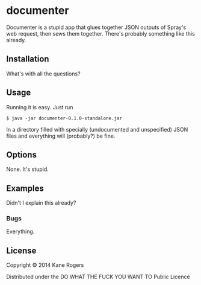 # documenter

Documenter is a stupid app that glues together JSON outputs of Spray's web request, then sews them together. There's probably something like this already.

## Installation

What's with all the questions?

## Usage

Running it is easy. Just run

    $ java -jar documenter-0.1.0-standalone.jar 

In a directory filled with specially (undocumented and unspecified) JSON files and everything will (probably?) be fine.


## Options

None. It's stupid.

## Examples

Didn't I explain this already?

### Bugs

Everything.

## License

Copyright © 2014 Kane Rogers

Distributed under the DO WHAT THE FUCK YOU WANT TO Public Licence
